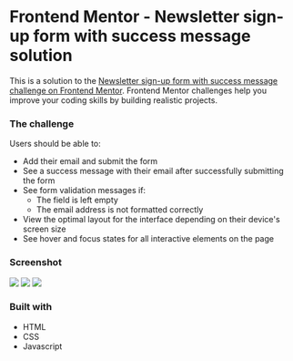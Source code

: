 # Frontend Mentor - Newsletter sign-up form with success message solution

This is a solution to the [Newsletter sign-up form with success message challenge on Frontend Mentor](https://www.frontendmentor.io/challenges/newsletter-signup-form-with-success-message-3FC1AZbNrv). Frontend Mentor challenges help you improve your coding skills by building realistic projects.

### The challenge

Users should be able to:

- Add their email and submit the form
- See a success message with their email after successfully submitting the form
- See form validation messages if:
  - The field is left empty
  - The email address is not formatted correctly
- View the optimal layout for the interface depending on their device's screen size
- See hover and focus states for all interactive elements on the page

### Screenshot

![](./newsletter-sign-up-with-success-message-main/assets/images/Skärmbild%202023-11-08%20213643.png)
![](./newsletter-sign-up-with-success-message-main/./assets/images/Skärmbild%202023-11-08%20213658.png)
![](./newsletter-sign-up-with-success-message-main/./assets/images/Skärmbild%202023-11-08%20213714.png)

### Built with

- HTML
- CSS
- Javascript
